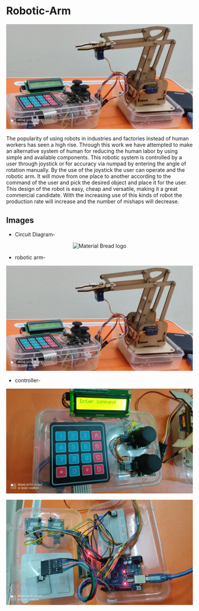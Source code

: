 # Robotic-Arm


[![Watch the video](https://github.com/sankalp20436/Robotic-Arm/blob/main/robotic-arm.jpeg)](https://drive.google.com/file/d/17dKc8oISIhj-2829GfaLZbvmXVavH6RD/view?usp=sharing)

The  popularity  of  using  robots  in  industries  and factories instead of human workers has seen a high rise. Through this work we  have attempted  to make an  alternative system  of human  for  reducing  the  human  labor  by  using  simple  and available components. This robotic system is controlled by a user through joystick or for accuracy via numpad by entering the angle of rotation manually. By the use of the joystick the user can operate and the robotic arm. It will move from one place to another according to the command of the user and pick the desired object and place it for the user. This design of the robot is  easy,  cheap  and  versatile,  making  it  a  great  commercial candidate.  With  the  increasing  use  of  this  kinds  of  robot  the production  rate will  increase  and  the  number of  mishaps  will decrease. 

## Images

* Circuit Diagram-
 <p align ="center" >
  <img  width="700" src="" alt="Material Bread logo">
  </p>

* robotic arm-
 <p align ="center" >
  <img  width="700" src="https://github.com/sankalp20436/Robotic-Arm/blob/main/robotic-arm.jpeg" alt="Material Bread logo">
  </p>

* controller-
 <p align ="center" >
  <img  width="700" src="https://github.com/sankalp20436/Robotic-Arm/blob/main/node.jpeg" alt="Material Bread logo">
  </p>
  
 <p align ="center" >
  <img  width="700" src="https://github.com/sankalp20436/Robotic-Arm/blob/main/wiring.jpeg" alt="Material Bread logo">
  </p>

